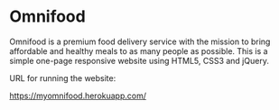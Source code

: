 # Omnifood
Omnifood is a premium food delivery service with the mission to bring affordable and healthy meals to as many people as possible. This is a simple one-page responsive website using HTML5, CSS3 and jQuery.


URL for running the website:

https://myomnifood.herokuapp.com/
